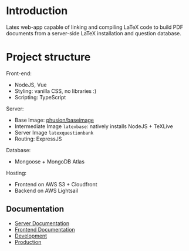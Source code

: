 # Introduction

Latex web-app capable of linking and compiling LaTeX code to build PDF documents from a server-side LaTeX installation and question database.

# Project structure

Front-end:
- NodeJS, Vue
- Styling: vanilla CSS, no libraries :) 
- Scripting: TypeScript

Server:
- Base Image: [phusion/baseimage](https://github.com/phusion/baseimage-docker)
- Intermediate Image `latexbase`: natively installs NodeJS + TeXLive
- Server Image `latexquestionbank`
- Routing: ExpressJS

Database:
- Mongoose + MongoDB Atlas

Hosting:
- Frontend on AWS S3 + Cloudfront
- Backend on AWS Lightsail

## Documentation
- [Server Documentation](./server/README.md)
- [Frontend Documentation](./vue-frontend/README.md)
- [Development](./documentation/Development.md)
- [Production](./documentation/production/Production.md)